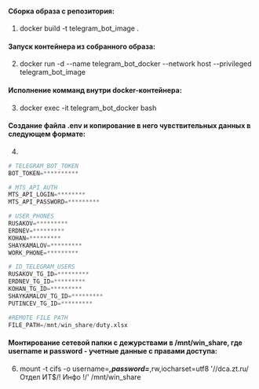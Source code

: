 #### Сборка образа с репозитория:
1. docker build -t telegram_bot_image .
   
#### Запуск контейнера из собранного образа:
2. docker run -d --name telegram_bot_docker --network host  --privileged telegram_bot_image
   
#### Исполнение комманд внутри docker-контейнера:
3. docker exec -it telegram_bot_docker bash
	
#### Создание файла .env и копирование в него чувствительных данных в следующем формате:
4.
```python
# TELEGRAM_BOT_TOKEN
BOT_TOKEN=**********

# MTS_API_AUTH
MTS_API_LOGIN=********
MTS_API_PASSWORD=*********

# USER_PHONES
RUSAKOV=*********
ERDNEV=*********
KOHAN=*********
SHAYKAMALOV=*********
WORK_PHONE=*********

# ID_TELEGRAM_USERS
RUSAKOV_TG_ID=*********
ERDNEV_TG_ID=*********
KOHAN_TG_ID=*********
SHAYKAMALOV_TG_ID=*********
PUTINCEV_TG_ID=*********

#REMOTE FILE PATH
FILE_PATH=/mnt/win_share/duty.xlsx
```

#### Монтирование сетевой папки с дежурствами в /mnt/win_share, где username и password - учетные данные с правами доступа:
6. mount -t cifs -o username=***,password=***,rw,iocharset=utf8 '//dca.zt.ru/Отдел ИТ$/! Инфо !/' /mnt/win_share
 
